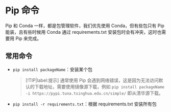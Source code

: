 # Pip 命令

Pip 和 Conda 一样，都是包管理软件，我们优先使用 Conda，但有些包只有 Pip 能装，且有些时候用 Conda 通过 requirements.txt 安装包时会有冲突，这时也需要用 Pip 来完成。

## 常用命令

- `pip install packageName`：安装某个包

    > [!TIP|label:提示]
    > 通常使用 Pip 会遇到网络错误，这是因为无法访问默认的下载地址，需要使用镜像源下载，例如 `pip install packageName -i https://pypi.tuna.tsinghua.edu.cn/simple/` 即从清华源下载。

- `pip install -r requirements.txt`：根据 requirements.txt 安装所有包